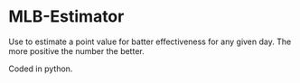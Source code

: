 # MLB-Estimator
Use to estimate a point value for batter effectiveness for any given day. The more positive the number the better.

Coded in python.
